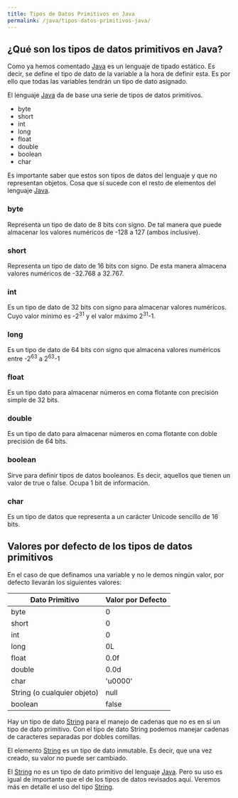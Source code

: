 ```yaml
---
title: Tipos de Datos Primitivos en Java
permalink: /java/tipos-datos-primitivos-java/
---
```


## ¿Qué son los tipos de datos primitivos en Java?

Como ya hemos comentado [Java][ManualJava] es un lenguaje de tipado estático. Es decir, se define el tipo de dato de la variable a la hora de definir esta. Es por ello que todas las variables tendrán un tipo de dato asignado.

El lenguaje [Java][ManualJava] da de base una serie de tipos de datos primitivos.

*   byte
*   short
*   int
*   long
*   float
*   double
*   boolean
*   char

Es importante saber que estos son tipos de datos del lenguaje y que no representan objetos. Cosa que sí sucede con el resto de elementos del lenguaje [Java][ManualJava].

### byte

Representa un tipo de dato de 8 bits con signo. De tal manera que puede almacenar los valores numéricos de -128 a 127 (ambos inclusive).

### short

Representa un tipo de dato de 16 bits con signo. De esta manera almacena valores numéricos de -32.768 a 32.767.

### int

Es un tipo de dato de 32 bits con signo para almacenar valores numéricos. Cuyo valor mínimo es -2<sup>31</sup> y el valor máximo 2<sup>31</sup>-1.

### long

Es un tipo de dato de 64 bits con signo que almacena valores numéricos entre -2<sup>63</sup> a 2<sup>63</sup>-1

### float

Es un tipo dato para almacenar números en coma flotante con precisión simple de 32 bits.

### double

Es un tipo de dato para almacenar números en coma flotante con doble precisión de 64 bits.

### boolean

Sirve para definir tipos de datos booleanos. Es decir, aquellos que tienen un valor de true o false. Ocupa 1 bit de información.

### char

Es un tipo de datos que representa a un carácter Unicode sencillo de 16 bits.

## Valores por defecto de los tipos de datos primitivos

En el caso de que definamos una variable y no le demos ningún valor, por defecto llevarán los siguientes valores:

| Dato Primitivo              | Valor por Defecto |
| --------------------------- | ----------------- |
| byte                        | 0                 |
| short                       | 0                 |
| int                         | 0                 |
| long                        | 0L                |
| float                       | 0\.0f             |
| double                      | 0\.0d             |
| char                        | 'u0000'           |
| String (o cualquier objeto) | null              |
| boolean                     | false             |

Hay un tipo de dato [String][String] para el manejo de cadenas que no es en sí un tipo de dato primitivo. Con el tipo de dato String podemos manejar cadenas de caracteres separadas por dobles comillas.

El elemento [String][String] es un tipo de dato inmutable. Es decir, que una vez creado, su valor no puede ser cambiado.

El [String][String] no es un tipo de dato primitivo del lenguaje [Java][ManualJava]. Pero su uso es igual de importante que el de los tipos de datos revisados aquí. Veremos más en detalle el uso del tipo [String][String].

[ManualJava]: http://www.manualweb.com/tutorial-java/
[String]: http://www.manualweb.net/java/clase-string-representando-una-cadena/
